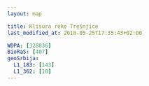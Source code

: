 ```yaml
---
layout: map

title: Klisura reke Trešnjice
last_modified_at: 2018-05-25T17:35:43+02:00

WDPA: [328836]
BioRaS: [407]
geoSrbija:
  L1_183: [143]
  L1_362: [10]
---
```

